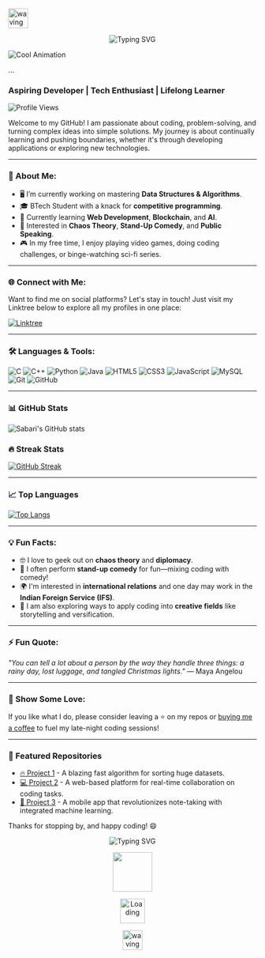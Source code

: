 # <p align="center">
  <img src="https://media.giphy.com/media/hvRJCLFzcasrR4ia7z/giphy.gif" width="40px" alt="waving hand"/>
</p> <p align="center">
  <img src="https://readme-typing-svg.herokuapp.com?font=Fira+Code&weight=500&size=22&pause=1000&color=36F7F2&center=true&width=435&lines=Hello+there!+👋;Iam+Sabari+Vijayan;Welcome+to+my+profile!;Check+out+my+projects+below!" alt="Typing SVG" />
</p>

![Cool Animation](https://media1.giphy.com/media/v1.Y2lkPTc5MGI3NjExaTRibHltc3V4cWN3M3NjaGk2enp1OGlieTYwbXhleTZyc2EwdXR0eiZlcD12MV9pbnRlcm5hbF9naWZfYnlfaWQmY3Q9Zw/tL5HmgfZi0Qow/giphy.webp)


...

### Aspiring Developer | Tech Enthusiast | Lifelong Learner

![Profile Views](https://komarev.com/ghpvc/?username=sabarivijayan&color=blueviolet)

Welcome to my GitHub! I am passionate about coding, problem-solving, and turning complex ideas into simple solutions. My journey is about continually learning and pushing boundaries, whether it's through developing applications or exploring new technologies.

---

### 🚀 About Me:
- 🖥️ I’m currently working on mastering **Data Structures & Algorithms**.
- 🎓 BTech Student with a knack for **competitive programming**.
- 🌱 Currently learning **Web Development**, **Blockchain**, and **AI**.
- 🧠 Interested in **Chaos Theory**, **Stand-Up Comedy**, and **Public Speaking**.
- 🎮 In my free time, I enjoy playing video games, doing coding challenges, or binge-watching sci-fi series.

---

### 🌐 Connect with Me:

Want to find me on social platforms? Let's stay in touch! Just visit my Linktree below to explore all my profiles in one place:

[![Linktree](https://img.shields.io/badge/My%20Linktree-Click%20Here-green?style=for-the-badge&logo=linktree)](https://linktr.ee/sabarivijayan)

---

### 🛠️ Languages & Tools:

![C](https://img.shields.io/badge/C-00599C?style=for-the-badge&logo=c&logoColor=white)
![C++](https://img.shields.io/badge/C++-00599C?style=for-the-badge&logo=c%2B%2B&logoColor=white)
![Python](https://img.shields.io/badge/Python-3776AB?style=for-the-badge&logo=python&logoColor=white)
![Java](https://img.shields.io/badge/Java-007396?style=for-the-badge&logo=java&logoColor=white)
![HTML5](https://img.shields.io/badge/HTML5-E34F26?style=for-the-badge&logo=html5&logoColor=white)
![CSS3](https://img.shields.io/badge/CSS3-1572B6?style=for-the-badge&logo=css3&logoColor=white)
![JavaScript](https://img.shields.io/badge/JavaScript-F7DF1E?style=for-the-badge&logo=javascript&logoColor=black)
![MySQL](https://img.shields.io/badge/MySQL-4479A1?style=for-the-badge&logo=mysql&logoColor=white)
![Git](https://img.shields.io/badge/Git-F05032?style=for-the-badge&logo=git&logoColor=white)
![GitHub](https://img.shields.io/badge/GitHub-181717?style=for-the-badge&logo=github&logoColor=white)

---

### 📊 GitHub Stats

![Sabari's GitHub stats](https://github-readme-stats.vercel.app/api?username=sabarivijayan&show_icons=true&theme=radical)

### 🔥 Streak Stats
[![GitHub Streak](https://github-readme-streak-stats.herokuapp.com/?user=sabarivijayan&theme=radical)](https://git.io/streak-stats)

---

### 📈 Top Languages

[![Top Langs](https://github-readme-stats.vercel.app/api/top-langs/?username=sabarivijayan&layout=compact&theme=radical)](https://github.com/anuraghazra/github-readme-stats)

---

### 💡 Fun Facts:

- 🤓 I love to geek out on **chaos theory** and **diplomacy**.
- 🎤 I often perform **stand-up comedy** for fun—mixing coding with comedy!
- 🌍 I'm interested in **international relations** and one day may work in the **Indian Foreign Service (IFS)**.
- 🎨 I am also exploring ways to apply coding into **creative fields** like storytelling and versification.

---

### ⚡ Fun Quote:

_"You can tell a lot about a person by the way they handle three things: a rainy day, lost luggage, and tangled Christmas lights."_ — Maya Angelou

---

### 🌟 Show Some Love:
If you like what I do, please consider leaving a ⭐ on my repos or [buying me a coffee](buymeacoffee.com/sabarivijayan) to fuel my late-night coding sessions!

---

### 🎉 Featured Repositories

<!-- Add links to your top repositories with a description -->
- [🔥 Project 1](https://github.com/sabarivijayan/project1) - A blazing fast algorithm for sorting huge datasets.
- [💻 Project 2](https://github.com/sabarivijayan/project2) - A web-based platform for real-time collaboration on coding tasks.
- [📱 Project 3](https://github.com/sabarivijayan/project3) - A mobile app that revolutionizes note-taking with integrated machine learning.

Thanks for stopping by, and happy coding! 😄

<p align="center">
  <img src="https://readme-typing-svg.herokuapp.com?font=Fira+Code&weight=500&size=22&pause=1000&color=36F7F2&center=true&width=435&lines=Hello+there!+👋;Welcome+to+my+profile!;Check+out+my+projects+below!" alt="Typing SVG" />
</p>


<p align="center">
  <img src="https://media.giphy.com/media/ZdZt63Fl5Ic0/giphy.gif" width="80" height="80">
</p>


<p align="center">
  <img src="https://upload.wikimedia.org/wikipedia/commons/b/b1/Loading_icon.gif" width="50" height="50" alt="Loading">
</p>


<p align="center">
  <img src="https://media.giphy.com/media/hvRJCLFzcasrR4ia7z/giphy.gif" width="40px" alt="waving hand"/>
</p>

